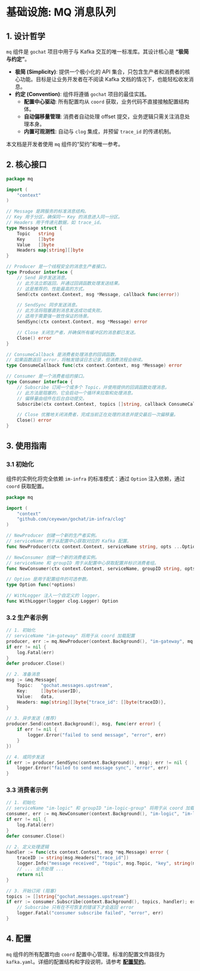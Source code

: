# 基础设施: MQ 消息队列

## 1. 设计哲学

`mq` 组件是 `gochat` 项目中用于与 Kafka 交互的唯一标准库。其设计核心是 **“极简与约定”**。

- **极简 (Simplicity)**: 提供一个极小化的 API 集合，只包含生产者和消费者的核心功能。目标是让业务开发者在不阅读 Kafka 文档的情况下，也能轻松收发消息。
- **约定 (Convention)**: 组件将遵循 `gochat` 项目的最佳实践。
    - **配置中心驱动**: 所有配置均从 `coord` 获取，业务代码不直接接触配置结构体。
    - **自动偏移量管理**: 消费者自动处理 offset 提交，业务逻辑只需关注消息处理本身。
    - **内置可观测性**: 自动与 `clog` 集成，并预留 `trace_id` 的传递机制。

本文档是开发者使用 `mq` 组件的“契约”和唯一参考。

## 2. 核心接口

```go
package mq

import (
	"context"
)

// Message 是跨服务的标准消息结构。
// Key 用于分区，确保同一 Key 的消息进入同一分区。
// Headers 用于传递元数据，如 trace_id。
type Message struct {
	Topic   string
	Key     []byte
	Value   []byte
	Headers map[string][]byte
}

// Producer 是一个线程安全的消息生产者接口。
type Producer interface {
	// Send 异步发送消息。
	// 此方法立即返回，并通过回调函数处理发送结果。
	// 这是推荐的、性能最高的方式。
	Send(ctx context.Context, msg *Message, callback func(error))

	// SendSync 同步发送消息。
	// 此方法将阻塞直到消息发送成功或失败。
	// 适用于需要强一致性保证的场景。
	SendSync(ctx context.Context, msg *Message) error

	// Close 关闭生产者，并确保所有缓冲区的消息都已发送。
	Close() error
}

// ConsumeCallback 是消费者处理消息的回调函数。
// 如果函数返回 error，将触发错误日志记录，但消费流程会继续。
type ConsumeCallback func(ctx context.Context, msg *Message) error

// Consumer 是一个消费者组的接口。
type Consumer interface {
	// Subscribe 订阅一个或多个 Topic，并使用提供的回调函数处理消息。
	// 此方法是阻塞的，它会启动一个循环来拉取和处理消息。
	// 偏移量由组件在后台自动提交。
	Subscribe(ctx context.Context, topics []string, callback ConsumeCallback) error

	// Close 优雅地关闭消费者，完成当前正在处理的消息并提交最后一次偏移量。
	Close() error
}
```

## 3. 使用指南

### 3.1 初始化

组件的实例化将完全依赖 `im-infra` 的标准模式：通过 `Option` 注入依赖，通过 `coord` 获取配置。

```go
package mq

import (
	"context"
	"github.com/ceyewan/gochat/im-infra/clog"
)

// NewProducer 创建一个新的生产者实例。
// serviceName 用于从配置中心获取对应的 Kafka 配置。
func NewProducer(ctx context.Context, serviceName string, opts ...Option) (Producer, error)

// NewConsumer 创建一个新的消费者实例。
// serviceName 和 groupID 用于从配置中心获取配置并标识消费者组。
func NewConsumer(ctx context.Context, serviceName, groupID string, opts ...Option) (Consumer, error)

// Option 是用于配置组件的可选参数。
type Option func(*options)

// WithLogger 注入一个自定义的 logger。
func WithLogger(logger clog.Logger) Option
```

### 3.2 生产者示例

```go
// 1. 初始化
// serviceName "im-gateway" 将用于从 coord 加载配置
producer, err := mq.NewProducer(context.Background(), "im-gateway", mq.WithLogger(logger))
if err != nil {
    log.Fatal(err)
}
defer producer.Close()

// 2. 准备消息
msg := &mq.Message{
    Topic:   "gochat.messages.upstream",
    Key:     []byte(userID),
    Value:   data,
    Headers: map[string][]byte{"trace_id": []byte(traceID)},
}

// 3. 异步发送 (推荐)
producer.Send(context.Background(), msg, func(err error) {
    if err != nil {
        logger.Error("failed to send message", "error", err)
    }
})

// 4. 或同步发送
if err := producer.SendSync(context.Background(), msg); err != nil {
    logger.Error("failed to send message sync", "error", err)
}
```

### 3.3 消费者示例

```go
// 1. 初始化
// serviceName "im-logic" 和 groupID "im-logic-group" 将用于从 coord 加载配置和标识消费者组
consumer, err := mq.NewConsumer(context.Background(), "im-logic", "im-logic-group", mq.WithLogger(logger))
if err != nil {
    log.Fatal(err)
}
defer consumer.Close()

// 2. 定义处理逻辑
handler := func(ctx context.Context, msg *mq.Message) error {
    traceID := string(msg.Headers["trace_id"])
    logger.Info("message received", "topic", msg.Topic, "key", string(msg.Key), "trace_id", traceID)
    // ... 业务处理 ...
    return nil
}

// 3. 开始订阅 (阻塞)
topics := []string{"gochat.messages.upstream"}
if err := consumer.Subscribe(context.Background(), topics, handler); err != nil {
    // Subscribe 只有在不可恢复的错误下才会返回 error
    logger.Fatal("consumer subscribe failed", "error", err)
}
```

## 4. 配置

`mq` 组件的所有配置均由 `coord` 配置中心管理。标准的配置文件路径为 `kafka.yaml`。详细的配置结构和字段说明，请参考 **[配置契约](../../config/dev/kafka.md)**。